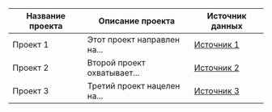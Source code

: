| Название проекта   | Описание проекта                                 | Источник данных                                      |
|---------------------|-------------------------------------------------|-------------------------------------------------------|
| Проект 1            | Этот проект направлен на...                      | [Источник 1](ссылка_на_источник_1)                  |
| Проект 2            | Второй проект охватывает...                      | [Источник 2](ссылка_на_источник_2)                  |
| Проект 3            | Третий проект нацелен на...                      | [Источник 3](ссылка_на_источник_3)                  |

